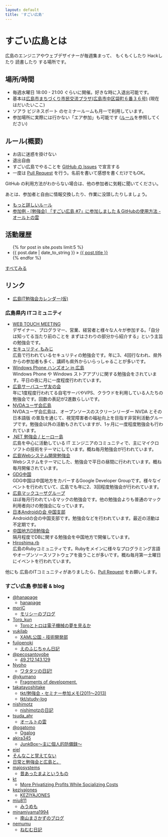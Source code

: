 ```yaml
---
layout: default
title: 'すごい広島'
---
```


# すごい広島とは

広島のエンジニアやウェブデザイナーが毎週集まって、
もくもくしたり Hackしたり 読書したり する場所です。

## 場所/時間

* 毎週水曜日 18:00 - 21:00 ぐらいに開催。好きな時に入退出可能です。
* 基本は[広島市まちづくり市民交流プラザ(広島市中区袋町６番３６号)](http://www.cf.city.hiroshima.jp/m-plaza/) (現在はだいたいここ)
* ソアラ ビジネスポート のセミナールームも月一で利用しています。
* 参加場所に実際には行かない「エア参加」も可能です ([ルール](/rule.html)を参照してください)

## ルール(概要)

* お店に迷惑を掛けない
* 退出自由
* すごい広島でやることを [GitHub の Issues](https://github.com/great-h/great-h.github.io/issues?state=open) で宣言する
* 一度は [Pull Request](https://github.com/great-h/great-h.github.io/pulls) を行う。名前を書いて感想を書くだけでもOK。

GitHub の利用方法がわからない場合は、他の参加者に気軽に聞いてください。

あとは、参加者と自由に情報交換したり、作業に没頭したりしましょう。

* [もっと詳しいルール](/rule.html)
* [参加例 - [勉強会] 「すごい広島 #7」に参加しました & GitHubの使用方法 - オールトの雲](http://ooltcloud.expressweb.jp/201307/article_04231557.html)

## 活動履歴

<ul class="posts">
{% for post in site.posts limit:5 %}
<li><span>{{ post.date | date_to_string }}</span> &raquo; <a href="{{ post.url }}">{{ post.title }}</a></li>
{% endfor %}
</ul>

[すべてみる](/archives.html)

## リンク

* [広島IT勉強会カレンダー(仮)](https://www.google.com/calendar/embed?src=5udlp7brhcnbuv0mq7t0jcmh04@group.calendar.google.com&ctz=Asia/Tokyo)

### 広島県内 ITコミュニティ

* [WEB TOUCH MEETING](http://webtouchmeeting.com/)<br>デザイナー、プログラマー、営業、経営者と様々な人々が参加する。「自分は知ってる当たり前のことを
まずはさわりの部分から紹介する」という主旨の勉強会です。
* [セキュリティ もみじ](https://sites.google.com/site/secmomiji/)<br>広島で行われているセキュリティの勉強会です。年に3、4回行なわれ、県外からの参加者も多く、講師も県外からいらっしゃることが多いです。
* [Windows Phone ハンズオン in 広島](https://www.facebook.com/groups/273162962715808/)<br>Windows Phone や Windows ストアアプリに関する勉強会をされています。平日の夜に月に一度程度行われています。
* [広島サーバユーザ友の会](http://atnd.org/events/39564)<br>年に1度程度行われてる自宅サーバやVPS、クラウドを利用している人たちの勉強会です。回数の表記が2進数らしいです。
* [NVDAユーザ会広島](http://ja.nishimotz.com/nvda_hiroshima)<br>NVDAユーザ会広島は、オープンソースのスクリーンリーダー NVDA とその 日本語版 の普及を通じて、視覚障害者の福祉向上を目指す非営利活動グループです。勉強会以外の活動もされていますが、1ヶ月に一度程度勉強会も行われています。
* [.NET 勉強会 / ヒーロー島](http://heroshima.jp/)<br>広島を中心に活動している IT エンジニアのコミュニティで、主にマイクロソフトの技術をテーマにしています。概ね毎月勉強会が行われています。
* [広島Webシステム開発勉強会](https://twitter.com/hwebsys)<br>Webシステムをテーマにした、勉強会で平日の昼間に行われています。概ね毎月開催されています。
* [GDG中国](https://sites.google.com/site/gdgchugokuofficial/)<br>GDG中国は中国地方をカバーするGoogle Developer Groupです。様々なイベントを行われていて、広島でも年に2、3回程度勉強会が行われています。
* [広島マックユーザグループ](http://hiroshima.mac-ug.net/)<br>ほぼ毎月行われているマックの勉強会です。他の勉強会よりも普通のマック利用者向けの勉強会になっています。
* [日本Androidの会 中国支部](http://www.android-group.jp/index.php?%A5%EF%A1%BC%A5%AD%A5%F3%A5%B0%A5%B0%A5%EB%A1%BC%A5%D7%2F%C3%E6%B9%F1%BB%D9%C9%F4)<br>Androidの会の中国支部です。勉強会などを行われています。最近の活動は不定期です。
* [中国地方DB勉強会](http://dbstudychugoku.github.io/)<br>隔月程度でDBに関する勉強会を中国地方で開催しています。
* [Hiroshima.rb](http://hiroshimarb.github.io/)<br>広島のRubyコミュニティです。Rubyをメインに様々なプログラミング言語やオープンソースソフトウェアを扱うことが多いです。概ね毎月第一土曜日にイベントを行われています。

他にも 広島のITコミュニティがありましたら、[Pull Request](https://github.com/great-h/great-h.github.io/pulls) をお願いします。

### すごい広島 参加者 & blog

* [@hanapage](https://twitter.com/hanapage)
  * [hanapage](http://hanapage.wordpress.com/)
* [moriC](https://github.com/moriC)
  * [モリシーのブログ](http://moric.github.io/)
* [Toro_kun](https://twitter.com/Toro_kun)
  * [Toroとトロは電子機械の夢を見るか](http://106n.net/toro/blog/)
* [yukilab](https://twitter.com/yukilab)
  * [XAML公国 - 技術開発部](http://yukilab3.blog.fc2.com/)
* [fujioenoki](https://github.com/fujioenoki)
  * [えのふじちゃん日記](http://enofujityan.tumblr.com/)
* [@pecosantoyobe](https://twitter.com/pecosantoyobe)
  * [49.212.143.129](http://tfrkd.org/)
* [Nyoho](http://nyoho.jp/)
  * [ワタタツの日記!](http://kita.dyndns.org/diary/)
* [@ykumano](https://twitter.com/ykumano/)
  * [Fragments of development.](http://ykumano.tumblr.com/)
* [takatayoshitake](http://twitter.com/takatayoshitake)
  * [tkt/勉強会・セミナー参加メモ(2011～2013)](http://tktstudy.blogspot.jp/)
  * [tkt/study-log](http://tkt-study.tumblr.com/)
* [nishimotz](https://github.com/nishimotz)
  * [nishimotzの日記](http://d.nishimotz.com)
* [tsuda_ahr](http://twitter.com/tsuda_ahr)
  * [オールトの雲](http://ooltcloud.expressweb.jp/)
* [@ogatomo](https://twitter.com/ogatomo)
  * [Ogalog](http://blog.ogatomo.com/)
* [akira345](https://github.com/akira345)
  * [JunkBox～主に個人的防備録～](http://akira-junkbox.blogspot.jp)
* [eiel](http:/eiel.info/)
 * [そんなこと覚えてない](http://blog.eiel.info/)
  * [日常と勉強会と広島と。](http://eielh-life.tumblr.com/)
* [majosystems](https://github.com/majosystems)
  * [昔あったまよというもの](http://majosystems.com/)
* [kt](https://twitter.com/kt_kyoto)
  * [More Privatizing Profits While Socializing Costs](http://goldbergvariations.tumblr.com/)
* [keziyajones](https://github.com/keziyajones)
  * [KEZIYAJONES](http://keziyajones.jp/)
* [miu811](https://github.com/miu811)
  * [みうめも](http://miu811.blogspot.jp/)
* [minamiyama1994](minamiyama1994)
  * [南山まさかずのブログ](http://minamimasa.exblog.jp/)
* [nemumu](https://github.com/nemumu)
  * [ねむむ日記](http://nemumu.hateblo.jp/)

